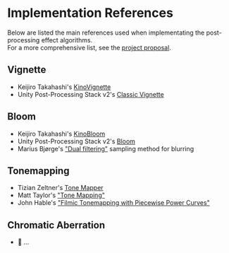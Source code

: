 # Implementation References

Below are listed the main references used when implementating the post-processing effect algorithms.  
For a more comprehensive list, see the [project proposal](gsoc-proposal.md#Implementation-References).

## Vignette
  - Keijiro Takahashi's [KinoVignette](https://github.com/keijiro/KinoVignette)
  - Unity Post-Processing Stack v2's [Classic Vignette](https://github.com/Unity-Technologies/PostProcessing/blob/v2/Documentation~/Vignette.md#classic)
## Bloom
  - Keijiro Takahashi's [KinoBloom](https://github.com/keijiro/KinoBloom)
  - Unity Post-Processing Stack v2's [Bloom](https://github.com/Unity-Technologies/PostProcessing/blob/v2/Documentation~/Bloom.md)
  - Marius Bjørge's ["Dual filtering"](https://community.arm.com/cfs-file/__key/communityserver-blogs-components-weblogfiles/00-00-00-20-66/siggraph2015_2D00_mmg_2D00_marius_2D00_notes.pdf) sampling method for blurring
## Tonemapping
  - Tizian Zeltner's [Tone Mapper](https://github.com/tizian/tonemapper)
  - Matt Taylor's ["Tone Mapping"](https://64.github.io/tonemapping/)
  - John Hable's ["Filmic Tonemapping with Piecewise Power Curves"](http://filmicworlds.com/blog/filmic-tonemapping-with-piecewise-power-curves/)
## Chromatic Aberration
  - 🚧 ...
